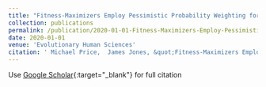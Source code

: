 ```yaml
---
title: "Fitness-Maximizers Employ Pessimistic Probability Weighting for Decisions Under Risk"
collection: publications
permalink: /publication/2020-01-01-Fitness-Maximizers-Employ-Pessimistic-Probability-Weighting-for-Decisions-Under-Risk
date: 2020-01-01
venue: 'Evolutionary Human Sciences'
citation: ' Michael Price,  James Jones, &quot;Fitness-Maximizers Employ Pessimistic Probability Weighting for Decisions Under Risk.&quot; Evolutionary Human Sciences, 2020.'
---
```

Use [Google Scholar](https://scholar.google.com/scholar?q=Fitness+Maximizers+Employ+Pessimistic+Probability+Weighting+for+Decisions+Under+Risk){:target="_blank"} for full citation